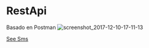 # RestApi
Basado en Postman
![screenshot_2017-12-10-17-11-13](https://user-images.githubusercontent.com/19161796/33809843-8bf18b8e-ddd3-11e7-974d-5fc335528758.png)

[See Sms](https://github.com/joseduin/Sms)
